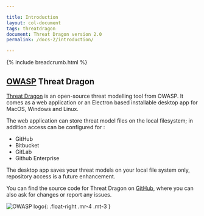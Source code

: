 ```yaml
---

title: Introduction
layout: col-document
tags: threatdragon
document: Threat Dragon version 2.0
permalink: /docs-2/introduction/

---
```


{% include breadcrumb.html %}

## [OWASP](https://www.owasp.org) Threat Dragon

[Threat Dragon](http://owasp.org/www-project-threat-dragon) is an open-source threat modelling tool from OWASP.
It comes as a web application or an Electron based installable desktop app for MacOS, Windows and Linux.

The web application can store threat model files on the local filesystem; in addition access can be configured for :

- GitHub
- Bitbucket
- GitLab
- Github Enterprise

The desktop app saves your threat models on your local file system only, repository access is a future enhancement.

You can find the source code for Threat Dragon on [GitHub][repo],
where you can also ask for changes or report any issues.

![OWASP logo](/assets/images/owasp.png){: .float-right .mr-4 .mt-3 }

[repo]: https://github.com/OWASP/threat-dragon
